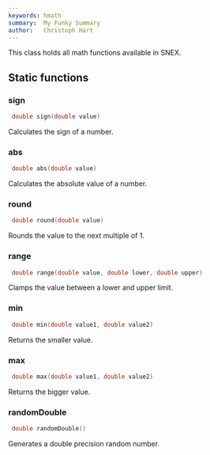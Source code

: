 ```yaml
---
keywords: hmath
summary:  My Funky Summary
author:   Christoph Hart
---
```


This class holds all math functions available in SNEX.   

## Static functions

### sign

```cpp
 double sign(double value)
```

Calculates the sign of a number.   

### abs

```cpp
 double abs(double value)
```

Calculates the absolute value of a number.   

### round

```cpp
 double round(double value)
```

Rounds the value to the next multiple of 1.   

### range

```cpp
 double range(double value, double lower, double upper)
```

Clamps the value between a lower and upper limit.   

### min

```cpp
 double min(double value1, double value2)
```

Returns the smaller value.   

### max

```cpp
 double max(double value1, double value2)
```

Returns the bigger value.   

### randomDouble

```cpp
 double randomDouble()
```

Generates a double precision random number.   
